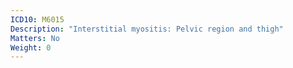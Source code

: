 ```yaml
---
ICD10: M6015
Description: "Interstitial myositis: Pelvic region and thigh"
Matters: No
Weight: 0
---
```


